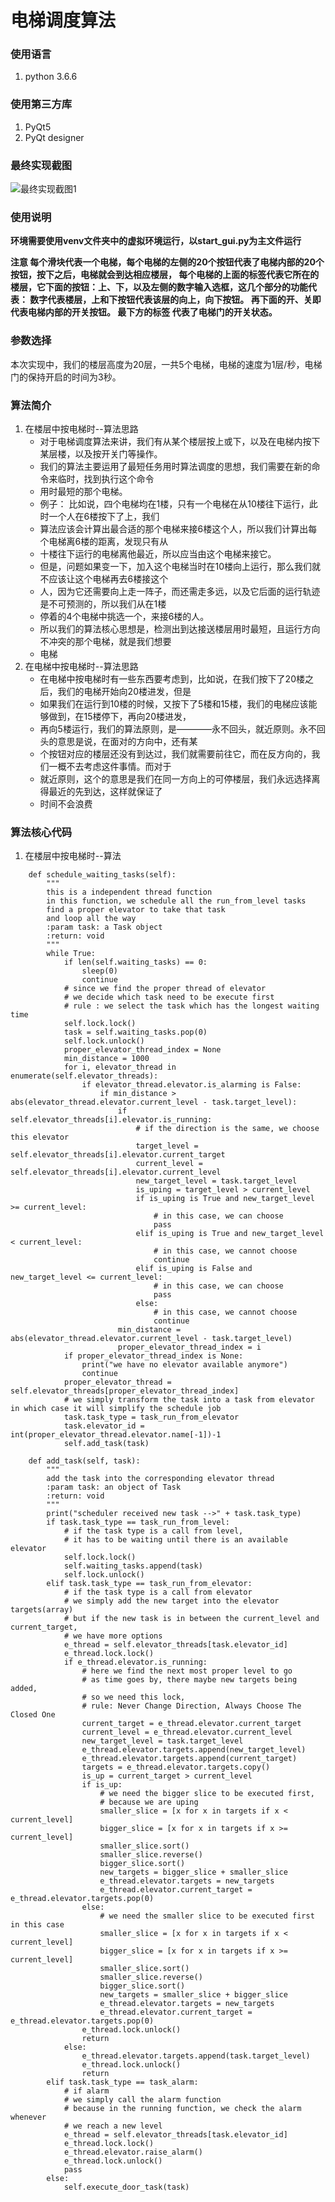 # 电梯调度算法

### 使用语言
 1. python 3.6.6

### 使用第三方库
 1. PyQt5
 2. PyQt designer

### 最终实现截图
![最终实现截图1](/images/show.png)


### 使用说明
**环境需要使用venv文件夹中的虚拟环境运行，以start_gui.py为主文件运行**

**注意
每个滑块代表一个电梯，每个电梯的左侧的20个按钮代表了电梯内部的20个按钮，按下之后，电梯就会到达相应楼层，
每个电梯的上面的标签代表它所在的楼层，它下面的按钮：上、下，以及左侧的数字输入选框，这几个部分的功能代表：
数字代表楼层，上和下按钮代表该层的向上，向下按钮。 再下面的开、关即代表电梯内部的开关按钮。 最下方的标签
代表了电梯门的开关状态。**

### 参数选择
本次实现中，我们的楼层高度为20层，一共5个电梯，电梯的速度为1层/秒，电梯门的保持开启的时间为3秒。

### 算法简介
1. 在楼层中按电梯时--算法思路
   - 对于电梯调度算法来讲，我们有从某个楼层按上或下，以及在电梯内按下某层楼，以及按开关门等操作。
   - 我们的算法主要运用了最短任务用时算法调度的思想，我们需要在新的命令来临时，找到执行这个命令
   - 用时最短的那个电梯。
   - 例子： 比如说，四个电梯均在1楼，只有一个电梯在从10楼往下运行，此时一个人在6楼按下了上，我们
   - 算法应该会计算出最合适的那个电梯来接6楼这个人，所以我们计算出每个电梯离6楼的距离，发现只有从
   - 十楼往下运行的电梯离他最近，所以应当由这个电梯来接它。
   - 但是，问题如果变一下，加入这个电梯当时在10楼向上运行，那么我们就不应该让这个电梯再去6楼接这个
   - 人，因为它还需要向上走一阵子，而还需走多远，以及它后面的运行轨迹是不可预测的，所以我们从在1楼
   - 停着的4个电梯中挑选一个，来接6楼的人。
   - 所以我们的算法核心思想是，检测出到达接送楼层用时最短，且运行方向不冲突的那个电梯，就是我们想要
   - 电梯
2. 在电梯中按电梯时--算法思路
   - 在电梯中按电梯时有一些东西要考虑到，比如说，在我们按下了20楼之后，我们的电梯开始向20楼进发，但是
   - 如果我们在运行到10楼的时候，又按下了5楼和15楼，我们的电梯应该能够做到，在15楼停下，再向20楼进发，
   - 再向5楼运行，我们的算法原则，是————永不回头，就近原则。永不回头的意思是说，在面对的方向中，还有某
   - 个按钮对应的楼层还没有到达过，我们就需要前往它，而在反方向的，我们一概不去考虑这件事情。而对于
   - 就近原则，这个的意思是我们在同一方向上的可停楼层，我们永远选择离得最近的先到达，这样就保证了
   - 时间不会浪费

### 算法核心代码
1. 在楼层中按电梯时--算法
```
    def schedule_waiting_tasks(self):
        """
        this is a independent thread function
        in this function, we schedule all the run_from_level tasks
        find a proper elevator to take that task
        and loop all the way
        :param task: a Task object
        :return: void
        """
        while True:
            if len(self.waiting_tasks) == 0:
                sleep(0)
                continue
            # since we find the proper thread of elevator
            # we decide which task need to be execute first
            # rule : we select the task which has the longest waiting time
            self.lock.lock()
            task = self.waiting_tasks.pop(0)
            self.lock.unlock()
            proper_elevator_thread_index = None
            min_distance = 1000
            for i, elevator_thread in enumerate(self.elevator_threads):
                if elevator_thread.elevator.is_alarming is False:
                    if min_distance > abs(elevator_thread.elevator.current_level - task.target_level):
                        if self.elevator_threads[i].elevator.is_running:
                            # if the direction is the same, we choose this elevator
                            target_level = self.elevator_threads[i].elevator.current_target
                            current_level = self.elevator_threads[i].elevator.current_level
                            new_target_level = task.target_level
                            is_uping = target_level > current_level
                            if is_uping is True and new_target_level >= current_level:
                                # in this case, we can choose
                                pass
                            elif is_uping is True and new_target_level < current_level:
                                # in this case, we cannot choose
                                continue
                            elif is_uping is False and new_target_level <= current_level:
                                # in this case, we can choose
                                pass
                            else:
                                # in this case, we cannot choose
                                continue
                        min_distance = abs(elevator_thread.elevator.current_level - task.target_level)
                        proper_elevator_thread_index = i
            if proper_elevator_thread_index is None:
                print("we have no elevator available anymore")
                continue
            proper_elevator_thread = self.elevator_threads[proper_elevator_thread_index]
            # we simply transform the task into a task from elevator in which case it will simplify the schedule job
            task.task_type = task_run_from_elevator
            task.elevator_id = int(proper_elevator_thread.elevator.name[-1])-1
            self.add_task(task)
```
```
    def add_task(self, task):
        """
        add the task into the corresponding elevator thread
        :param task: an object of Task
        :return: void
        """
        print("scheduler received new task -->" + task.task_type)
        if task.task_type == task_run_from_level:
            # if the task type is a call from level,
            # it has to be waiting until there is an available elevator
            self.lock.lock()
            self.waiting_tasks.append(task)
            self.lock.unlock()
        elif task.task_type == task_run_from_elevator:
            # if the task type is a call from elevator
            # we simply add the new target into the elevator targets(array)
            # but if the new task is in between the current_level and current_target,
            # we have more options
            e_thread = self.elevator_threads[task.elevator_id]
            e_thread.lock.lock()
            if e_thread.elevator.is_running:
                # here we find the next most proper level to go
                # as time goes by, there maybe new targets being added,
                # so we need this lock,
                # rule: Never Change Direction, Always Choose The Closed One
                current_target = e_thread.elevator.current_target
                current_level = e_thread.elevator.current_level
                new_target_level = task.target_level
                e_thread.elevator.targets.append(new_target_level)
                e_thread.elevator.targets.append(current_target)
                targets = e_thread.elevator.targets.copy()
                is_up = current_target > current_level
                if is_up:
                    # we need the bigger slice to be executed first,
                    # because we are uping
                    smaller_slice = [x for x in targets if x < current_level]
                    bigger_slice = [x for x in targets if x >= current_level]
                    smaller_slice.sort()
                    smaller_slice.reverse()
                    bigger_slice.sort()
                    new_targets = bigger_slice + smaller_slice
                    e_thread.elevator.targets = new_targets
                    e_thread.elevator.current_target = e_thread.elevator.targets.pop(0)
                else:
                    # we need the smaller slice to be executed first in this case
                    smaller_slice = [x for x in targets if x < current_level]
                    bigger_slice = [x for x in targets if x >= current_level]
                    smaller_slice.sort()
                    smaller_slice.reverse()
                    bigger_slice.sort()
                    new_targets = smaller_slice + bigger_slice
                    e_thread.elevator.targets = new_targets
                    e_thread.elevator.current_target = e_thread.elevator.targets.pop(0)
                e_thread.lock.unlock()
                return
            else:
                e_thread.elevator.targets.append(task.target_level)
                e_thread.lock.unlock()
                return
        elif task.task_type == task_alarm:
            # if alarm
            # we simply call the alarm function
            # because in the running function, we check the alarm whenever
            # we reach a new level
            e_thread = self.elevator_threads[task.elevator_id]
            e_thread.lock.lock()
            e_thread.elevator.raise_alarm()
            e_thread.lock.unlock()
            pass
        else:
            self.execute_door_task(task)
```

